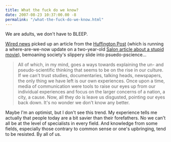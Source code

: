 ```yaml
---
title: What the fuck do we know?
date: 2007-08-23 10:37:00.00 -8
permalink: "/what-the-fuck-do-we-know.html"
---
```

We are adults, we don't have to BLEEP.

[Wired news](http://blog.wired.com/wiredscience/2007/08/moral-relativis.html) picked up an article from the [Huffington Post](http://www.huffingtonpost.com/ethan-todraswhitehill/what-the-bleep-is-wrong-w_b_61401.html) (which is running a where-are-we-now update on a two-year-old [Salon article about a stupid movie](http://dir.salon.com/story/ent/feature/2004/09/16/bleep/index2.html?pn=1)), bemoaning society's slippery slide into psuedo-pscience…

> All of which, in my mind, goes a ways towards explaining the un- and pseudo-scientific thinking that seems to be on the rise in our culture. If we can't trust studies, documentaries, talking heads, newspapers, the only thing we have left is our own experiences. Once upon a time, media of communication were tools to raise our eyes up from our individual experiences and focus on the larger concerns of a nation, a city, a cause. Now, all they do is leave us disgusted, pointing our eyes back down. It's no wonder we don't know any better.

Maybe I'm an optimist, but I don't see this trend. My experience tells me actually that people today are a bit savier than their forefathers. No we can't all be at the level of specialists in every field. And knowledge from some fields, especially those contrary to common sense or one's upbringing, tend to be resisted. By all of us.
